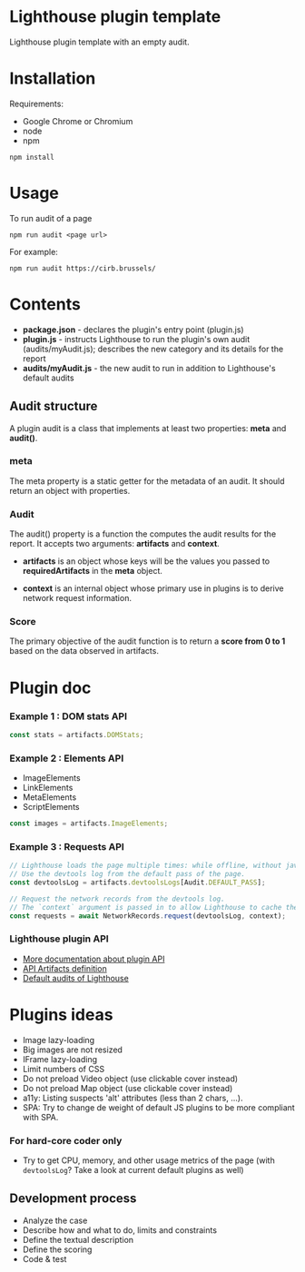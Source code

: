 # Lighthouse plugin template

Lighthouse plugin template with an empty audit.

# Installation

Requirements:
* Google Chrome or Chromium
* node
* npm

```
npm install
```

# Usage
To run audit of a page

```
npm run audit <page url>
```

For example:
```
npm run audit https://cirb.brussels/
```


# Contents

* **package.json** - declares the plugin's entry point (plugin.js)
* **plugin.js** - instructs Lighthouse to run the plugin's own audit (audits/myAudit.js); describes the new category and its details for the report
* **audits/myAudit.js** - the new audit to run in addition to Lighthouse's default audits

## Audit structure

A plugin audit is a class that implements at least two properties: **meta** and **audit()**.

### meta

The meta property is a static getter for the metadata of an audit. It should return an object with properties.

### Audit

The audit() property is a function the computes the audit results for the report. It accepts two arguments: **artifacts** and **context**.

* **artifacts** is an object whose keys will be the values you passed to **requiredArtifacts** in the **meta** object.

* **context** is an internal object whose primary use in plugins is to derive network request information.

### Score

The primary objective of the audit function is to return a **score from 0 to 1** based on the data observed in artifacts.


# Plugin doc

### Example 1 : DOM stats API
```javascript
const stats = artifacts.DOMStats;
```

### Example 2 : Elements API
* ImageElements
* LinkElements
* MetaElements
* ScriptElements

```javascript
const images = artifacts.ImageElements;
```

### Example 3 : Requests API
```javascript
// Lighthouse loads the page multiple times: while offline, without javascript, etc.
// Use the devtools log from the default pass of the page.
const devtoolsLog = artifacts.devtoolsLogs[Audit.DEFAULT_PASS];

// Request the network records from the devtools log.
// The `context` argument is passed in to allow Lighthouse to cache the result and not re-compute the network requests for every audit that needs them.
const requests = await NetworkRecords.request(devtoolsLog, context);
```

### Lighthouse plugin API
* [More documentation about plugin API](https://github.com/GoogleChrome/lighthouse/blob/master/docs/plugins.md#api)
* [API Artifacts definition](https://github.com/GoogleChrome/lighthouse/blob/master/types/artifacts.d.ts)
* [Default audits of Lighthouse](https://github.com/GoogleChrome/lighthouse/tree/master/core/audits)

# Plugins ideas

* Image lazy-loading
* Big images are not resized
* IFrame lazy-loading
* Limit numbers of CSS
* Do not preload Video object (use clickable cover instead)
* Do not preload Map object (use clickable cover instead)
* a11y: Listing suspects 'alt' attributes (less than 2 chars, ...).
* SPA: Try to change de weight of default JS plugins to be more compliant with SPA.

### For hard-core coder only

* Try to get CPU, memory, and other usage metrics of the page (with `devtoolsLog`? Take a look at current default plugins as well)

## Development process

* Analyze the case
* Describe how and what to do, limits and constraints
* Define the textual description
* Define the scoring
* Code & test
